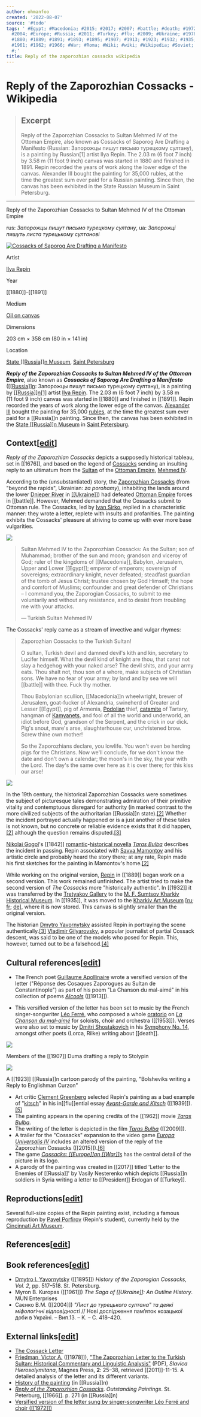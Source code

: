 ```yaml
---
author: ohmanfoo
created: '2022-08-07'
source: '#todo'
tags: ' #Egypt; #Macedonia; #2015; #2017; #2007; #battle; #death; #1972; #history;
  #2004; #Europe; #Russia; #2011; #Turkey; #flu; #2009; #Ukraine; #1978; #1676; #1842;
  #1880; #1889; #1891; #1893; #1895; #1907; #1913; #1923; #1932; #1935; #1939; #1953;
  #1961; #1962; #1966; #War; #Roma; #Wiki; #wiki; #Wikipedia; #Soviet; #President;
  #;'
title: Reply of the zaporozhian cossacks wikipedia
---
```


# Reply of the Zaporozhian Cossacks - Wikipedia

> ## Excerpt
> Reply of the Zaporozhian Cossacks to Sultan Mehmed IV of the Ottoman Empire, also known as Cossacks of Saporog Are Drafting a Manifesto (Russian: Запорожцы пишут письмо турецкому султану), is a painting by Russian[1] artist Ilya Repin. The 2.03 m (6 foot 7 inch) by 3.58 m (11 foot 9 inch) canvas was started in 1880 and finished in 1891.  Repin recorded the years of work along the lower edge of the canvas. Alexander III bought the painting for 35,000 rubles, at the time the greatest sum ever paid for a Russian painting.  Since then, the canvas has been exhibited in the State Russian Museum in Saint Petersburg.

---
Reply of the Zaporozhian Cossacks to Sultan Mehmed IV of the Ottoman Empire

rus: _Запорожцы пишут письмо турецкому султану_, ua: _Запорожці пишуть листа турецькому султанові_

[![Cossacks of Saporog Are Drafting a Manifesto](https://upload.[[wiki]]media.org/[[wiki]]pedia/commons/thumb/7/79/Ilja_Jefimowitsch_Repin_-_Reply_of_the_Zaporozhian_Cossacks_-_Yorck.jpg/350px-Ilja_Jefimowitsch_Repin_-_Reply_of_the_Zaporozhian_Cossacks_-_Yorck.jpg)](https://en.[[wiki]]pedia.org/[[wiki]]/File:Ilja_Jefimowitsch_Repin_-_Reply_of_the_Zaporozhian_Cossacks_-_Yorck.jpg "Cossacks of Saporog Are Drafting a Manifesto")

Artist

[Ilya Repin](https://en.[[wiki]]pedia.org/[[wiki]]/Ilya_Repin "Ilya Repin")

Year

[[1880]]–[[1891]]

Medium

[Oil on canvas](https://en.[[wiki]]pedia.org/[[wiki]]/Oil_painting "Oil painting")

Dimensions

203 cm × 358 cm (80 in × 141 in)

Location

[State [[Russia]]n Museum](https://en.[[wiki]]pedia.org/[[wiki]]/State_[[Russia]]n_Museum "State [[Russia]]n Museum"), [Saint Petersburg](https://en.[[wiki]]pedia.org/[[wiki]]/Saint_Petersburg "Saint Petersburg")

_**Reply of the Zaporozhian Cossacks to Sultan Mehmed IV of the Ottoman Empire**_, also known as _**Cossacks of Saporog Are Drafting a Manifesto**_ ([[[Russia]]n](https://en.[[wiki]]pedia.org/[[wiki]]/[[Russia]]n_language "[[Russia]]n language"): Запорожцы пишут письмо турецкому султану), is a painting by [[[Russia]]n](https://en.[[wiki]]pedia.org/[[wiki]]/[[Russia]]ns "[[Russia]]ns")[\[1\]](https://en.[[wiki]]pedia.org/[[wiki]]/Reply_of_the_Zaporozhian_Cossacks#cite_note-1) artist [Ilya Repin](https://en.[[wiki]]pedia.org/[[wiki]]/Ilya_Repin "Ilya Repin"). The 2.03 m (6 foot 7 inch) by 3.58 m (11 foot 9 inch) canvas was started in [[1880]] and finished in [[1891]]. Repin recorded the years of work along the lower edge of the canvas. [Alexander III](https://en.[[wiki]]pedia.org/[[wiki]]/Alexander_III_of_[[Russia]] "Alexander III of [[Russia]]") bought the painting for 35,000 [rubles](https://en.[[wiki]]pedia.org/[[wiki]]/[[Russia]]n_ruble "[[Russia]]n ruble"), at the time the greatest sum ever paid for a [[Russia]]n painting. Since then, the canvas has been exhibited in the [State [[Russia]]n Museum](https://en.[[wiki]]pedia.org/[[wiki]]/State_[[Russia]]n_Museum "State [[Russia]]n Museum") in [Saint Petersburg](https://en.[[wiki]]pedia.org/[[wiki]]/Saint_Petersburg "Saint Petersburg").

## Context\[[edit](https://en.[[wiki]]pedia.org/w/index.php?title=Reply_of_the_Zaporozhian_Cossacks&action=edit&section=1 "Edit section: Context")\]

_Reply of the Zaporozhian Cossacks_ depicts a supposedly historical tableau, set in [[1676]], and based on the legend of [Cossacks](https://en.[[wiki]]pedia.org/[[wiki]]/Cossack "Cossack") sending an insulting reply to an ultimatum from the [Sultan](https://en.[[wiki]]pedia.org/[[wiki]]/Sultan "Sultan") of the [Ottoman Empire](https://en.[[wiki]]pedia.org/[[wiki]]/Ottoman_Empire "Ottoman Empire"), [Mehmed IV](https://en.[[wiki]]pedia.org/[[wiki]]/Mehmed_IV "Mehmed IV").

According to the (unsubstantiated) story, the [Zaporozhian Cossacks](https://en.[[wiki]]pedia.org/[[wiki]]/Zaporozhian_Cossacks "Zaporozhian Cossacks") (from "beyond the rapids", Ukrainian: _za porohamy_), inhabiting the lands around the lower [Dnieper River](https://en.[[wiki]]pedia.org/[[wiki]]/Dnieper_River "Dnieper River") in [[[Ukraine]]](https://en.[[wiki]]pedia.org/[[wiki]]/[[Ukraine]] "[[Ukraine]]")) had defeated [Ottoman Empire](https://en.[[wiki]]pedia.org/[[wiki]]/Ottoman_Empire "Ottoman Empire") forces in [[battle]]. However, Mehmed demanded that the Cossacks submit to Ottoman rule. The Cossacks, led by [Ivan Sirko](https://en.[[wiki]]pedia.org/[[wiki]]/Ivan_Sirko "Ivan Sirko"), replied in a characteristic manner: they wrote a letter, replete with insults and profanities. The painting exhibits the Cossacks' pleasure at striving to come up with ever more base vulgarities.

[![](https://upload.[[wiki]]media.org/[[wiki]]pedia/commons/thumb/9/9a/Sultan_Mehmed_IV_%282%29.jpg/170px-Sultan_Mehmed_IV_%282%29.jpg)](https://en.[[wiki]]pedia.org/[[wiki]]/File:Sultan_Mehmed_IV_(2).jpg)

> Sultan Mehmed IV to the Zaporozhian Cossacks: As the Sultan; son of Muhammad; brother of the sun and moon; grandson and viceroy of God; ruler of the kingdoms of [[Macedonia]], Babylon, Jerusalem, Upper and Lower [[Egypt]]; emperor of emperors; sovereign of sovereigns; extraordinary knight, never defeated; steadfast guardian of the tomb of Jesus Christ; trustee chosen by God Himself; the hope and comfort of Muslims; confounder and great defender of Christians – I command you, the Zaporogian Cossacks, to submit to me voluntarily and without any resistance, and to desist from troubling me with your attacks.
> 
> — Turkish Sultan Mehmed IV

The Cossacks' reply came as a stream of invective and vulgar rhymes:

> Zaporozhian Cossacks to the Turkish Sultan!
> 
> O sultan, Turkish devil and damned devil's kith and kin, secretary to Lucifer himself. What the devil kind of knight are thou, that canst not slay a hedgehog with your naked arse? The devil shits, and your army eats. Thou shalt not, thou son of a whore, make subjects of Christian sons. We have no fear of your army; by land and by sea we will [[battle]] with thee. Fuck thy mother.
> 
> Thou Babylonian scullion, [[Macedonia]]n wheelwright, brewer of Jerusalem, goat-fucker of Alexandria, swineherd of Greater and Lesser [[Egypt]], pig of Armenia, [Podolian](https://en.[[wiki]]pedia.org/[[wiki]]/Podolia "Podolia") thief, [catamite](https://en.[[wiki]]pedia.org/[[wiki]]/Catamite "Catamite") of Tartary, hangman of [Kamyanets](https://en.[[wiki]]pedia.org/[[wiki]]/Kamenets-Podolsky "Kamenets-Podolsky"), and fool of all the world and underworld, an idiot before God, grandson of the Serpent, and the crick in our dick. Pig's snout, mare's arse, slaughterhouse cur, unchristened brow. Screw thine own mother!
> 
> So the Zaporozhians declare, you lowlife. You won't even be herding pigs for the Christians. Now we'll conclude, for we don't know the date and don't own a calendar; the moon's in the sky, the year with the Lord. The day's the same over here as it is over there; for this kiss our arse!

[![](https://upload.[[wiki]]media.org/[[wiki]]pedia/commons/thumb/b/b2/Reply_of_the_Zaporozhian_Cossacks_%28sketch%2C_[[1893]]%2C_Kharkiv%29.jpg/250px-Reply_of_the_Zaporozhian_Cossacks_%28sketch%2C_[[1893]]%2C_Kharkiv%29.jpg)](https://en.[[wiki]]pedia.org/[[wiki]]/File:Reply_of_the_Zaporozhian_Cossacks_(sketch,_[[1893]],_Kharkiv).jpg)

In the 19th century, the historical Zaporozhian Cossacks were sometimes the subject of picturesque tales demonstrating admiration of their primitive vitality and contemptuous disregard for authority (in marked contrast to the more civilized subjects of the authoritarian [[Russia]]n state).[\[2\]](https://en.[[wiki]]pedia.org/[[wiki]]/Reply_of_the_Zaporozhian_Cossacks#cite_note-Lang-2) Whether the incident portrayed actually happened or is a just another of these tales is not known, but no concrete or reliable evidence exists that it did happen,[\[2\]](https://en.[[wiki]]pedia.org/[[wiki]]/Reply_of_the_Zaporozhian_Cossacks#cite_note-Lang-2) although the question remains disputed.[\[3\]](https://en.[[wiki]]pedia.org/[[wiki]]/Reply_of_the_Zaporozhian_Cossacks#cite_note-Infoukes-3)

[Nikolai Gogol](https://en.[[wiki]]pedia.org/[[wiki]]/Nikolai_Gogol "Nikolai Gogol")'s [[1842]] [romantic](https://en.[[wiki]]pedia.org/[[wiki]]/[[Roma]]ntic_nationalism "[[Roma]]ntic nationalism")\-[historical novella](https://en.[[wiki]]pedia.org/[[wiki]]/Historical_fiction "Historical fiction") _[Taras Bulba](https://en.[[wiki]]pedia.org/[[wiki]]/Taras_Bulba "Taras Bulba")_ describes the incident in passing. Repin associated with [Savva Mamontov](https://en.[[wiki]]pedia.org/[[wiki]]/Savva_Mamontov "Savva Mamontov") and his artistic circle and probably heard the story there; at any rate, Repin made his first sketches for the painting in Mamontov's home.[\[2\]](https://en.[[wiki]]pedia.org/[[wiki]]/Reply_of_the_Zaporozhian_Cossacks#cite_note-Lang-2)

While working on the original version, [Repin](https://en.[[wiki]]pedia.org/[[wiki]]/Ilya_Repin "Ilya Repin") in [[1889]] began work on a second version. This work remained unfinished. The artist tried to make the second version of _The Cossacks_ more "historically authentic". In [[1932]] it was transferred by the [Tretyakov Gallery](https://en.[[wiki]]pedia.org/[[wiki]]/Tretyakov_Gallery "Tretyakov Gallery") to the [M. F. Sumtsov Kharkiv Historical Museum](https://en.[[wiki]]pedia.org/[[wiki]]/M._F._Sumtsov_Kharkiv_Historical_Museum "M. F. Sumtsov Kharkiv Historical Museum"). In [[1935]], it was moved to the [Kharkiv Art Museum](https://en.[[wiki]]pedia.org/w/index.php?title=Kharkiv_Art_Museum&action=edit&redlink=1 "Kharkiv Art Museum (page does not exist)") \[[ru](https://ru.[[wiki]]pedia.org/[[wiki]]/%D0%A5%D0%B0%D1%80%D1%8C%D0%BA%D0%BE%D0%B2%D1%81%D0%BA%D0%B8%D0%B9_%D1%85%D1%83%D0%B4%D0%BE%D0%B6%D0%B5%D1%81%D1%82%D0%B2%D0%B5%D0%BD%D0%BD%D1%8B%D0%B9_%D0%BC%D1%83%D0%B7%D0%B5%D0%B9 "ru:Харьковский художественный музей"); [fr](https://fr.[[wiki]]pedia.org/[[wiki]]/Mus%C3%A9e_d%27art_de_Kharkov "fr:Musée d'art de Kharkov"); [de](https://de.[[wiki]]pedia.org/[[wiki]]/Kunstmuseum_Charkiw "de:Kunstmuseum Charkiw")\], where it is now stored. This canvas is slightly smaller than the original version.

The historian [Dmytro Yavornytsky](https://en.[[wiki]]pedia.org/[[wiki]]/Dmytro_Yavornytsky "Dmytro Yavornytsky") assisted Repin in portraying the scene authentically.[\[3\]](https://en.[[wiki]]pedia.org/[[wiki]]/Reply_of_the_Zaporozhian_Cossacks#cite_note-Infoukes-3) [Vladimir Gilyarovsky](https://en.[[wiki]]pedia.org/[[wiki]]/Vladimir_Gilyarovsky "Vladimir Gilyarovsky"), a popular journalist of partial Cossack descent, was said to be one of the models who posed for Repin. This, however, turned out to be a falsehood.[\[4\]](https://en.[[wiki]]pedia.org/[[wiki]]/Reply_of_the_Zaporozhian_Cossacks#cite_note-4)

## Cultural references\[[edit](https://en.[[wiki]]pedia.org/w/index.php?title=Reply_of_the_Zaporozhian_Cossacks&action=edit&section=2 "Edit section: Cultural references")\]

-   The French poet [Guillaume Apollinaire](https://en.[[wiki]]pedia.org/[[wiki]]/Guillaume_Apollinaire "Guillaume Apollinaire") wrote a versified version of the letter ("Réponse des Cosaques Zaporogues au Sultan de Constantinople") as part of his poem "La Chanson du mal-aimé" in his collection of poems _[Alcools](https://en.[[wiki]]pedia.org/[[wiki]]/Alcools "Alcools")_ ([[1913]]).

-   This versified version of the letter has been set to music by the French singer-songwriter [Léo Ferré](https://en.[[wiki]]pedia.org/[[wiki]]/L%C3%A9o_Ferr%C3%A9 "Léo Ferré"), who composed a whole [oratorio](https://en.[[wiki]]pedia.org/[[wiki]]/Oratorio "Oratorio") on _[La Chanson du mal-aimé](https://en.[[wiki]]pedia.org/[[wiki]]/La_Chanson_du_mal-aim%C3%A9 "La Chanson du mal-aimé")_ for soloists, choir and orchestra ([[1953]]). Verses were also set to music by [Dmitri Shostakovich](https://en.[[wiki]]pedia.org/[[wiki]]/Dmitri_Shostakovich "Dmitri Shostakovich") in his [Symphony No. 14](https://en.[[wiki]]pedia.org/[[wiki]]/Symphony_No._14_(Shostakovich) "Symphony No. 14 (Shostakovich)"), amongst other poets (Lorca, Rilke) writing about [[death]].

[![](https://upload.[[wiki]]media.org/[[wiki]]pedia/commons/thumb/5/56/Members_of_Duma_are_drafting_a_reply_to_Stolypin.jpeg/250px-Members_of_Duma_are_drafting_a_reply_to_Stolypin.jpeg)](https://en.[[wiki]]pedia.org/[[wiki]]/File:Members_of_Duma_are_drafting_a_reply_to_Stolypin.jpeg)

Members of the [[1907]] Duma drafting a reply to Stolypin

[![](https://upload.[[wiki]]media.org/[[wiki]]pedia/commons/thumb/8/8e/[[Soviet]]_leaders_write_the_letter_of_defiance_to_George_Curzon.jpg/250px-[[Soviet]]_leaders_write_the_letter_of_defiance_to_George_Curzon.jpg)](https://en.[[wiki]]pedia.org/[[wiki]]/File:[[Soviet]]_leaders_write_the_letter_of_defiance_to_George_Curzon.jpg)

A [[1923]] [[Russia]]n cartoon parody of the painting, "Bolsheviks writing a Reply to Englishman Curzon"

-   Art critic [Clement Greenberg](https://en.[[wiki]]pedia.org/[[wiki]]/Clement_Greenberg "Clement Greenberg") selected Repin's painting as a bad example of "[kitsch](https://en.[[wiki]]pedia.org/[[wiki]]/Kitsch "Kitsch")" in his in[[flu]]ential essay _[Avant-Garde and Kitsch](https://en.[[wiki]]pedia.org/[[wiki]]/Avant-Garde_and_Kitsch "Avant-Garde and Kitsch")_ ([[1939]]).[\[5\]](https://en.[[wiki]]pedia.org/[[wiki]]/Reply_of_the_Zaporozhian_Cossacks#cite_note-5)
-   The painting appears in the opening credits of the [[1962]] movie _[Taras Bulba](https://en.[[wiki]]pedia.org/[[wiki]]/Taras_Bulba_([[1962]]_film) "Taras Bulba ([[1962]] film)")_.
-   The writing of the letter is depicted in the film _[Taras Bulba](https://en.[[wiki]]pedia.org/[[wiki]]/Taras_Bulba_([[2009]]_film) "Taras Bulba ([[2009]] film)")_ ([[2009]]).
-   A trailer for the "Cossacks" expansion to the video game _[Europa Universalis IV](https://en.[[wiki]]pedia.org/[[wiki]]/Europa_Universalis_IV "Europa Universalis IV")_ includes an altered version of the reply of the Zaporozhian Cossacks ([[2015]]).[\[6\]](https://en.[[wiki]]pedia.org/[[wiki]]/Reply_of_the_Zaporozhian_Cossacks#cite_note-6)
-   The game _[Cossacks: [[Europe]]an [[War]]s](https://en.[[wiki]]pedia.org/[[wiki]]/Cossacks:_[[Europe]]an_[[War]]s "Cossacks: [[Europe]]an [[War]]s")_ has the central detail of the picture in its logo.
-   A parody of the painting was created in [[2017]] titled 'Letter to the Enemies of [[Russia]]' by Vasily Nesterenko which depicts [[Russia]]n soldiers in Syria writing a letter to [[President]] Erdogan of [[Turkey]].

## Reproductions\[[edit](https://en.[[wiki]]pedia.org/w/index.php?title=Reply_of_the_Zaporozhian_Cossacks&action=edit&section=3 "Edit section: Reproductions")\]

Several full-size copies of the Repin painting exist, including a famous reproduction by [Pavel Porfirov](https://en.[[wiki]]pedia.org/w/index.php?title=Pavel_Porfirov&action=edit&redlink=1 "Pavel Porfirov (page does not exist)") (Repin's student), currently held by the [Cincinnati Art Museum](https://en.[[wiki]]pedia.org/[[wiki]]/Cincinnati_Art_Museum "Cincinnati Art Museum").

## References\[[edit](https://en.[[wiki]]pedia.org/w/index.php?title=Reply_of_the_Zaporozhian_Cossacks&action=edit&section=4 "Edit section: References")\]

## Book references\[[edit](https://en.[[wiki]]pedia.org/w/index.php?title=Reply_of_the_Zaporozhian_Cossacks&action=edit&section=5 "Edit section: Book references")\]

-   [Dmytro I. Yavornytsky](https://en.[[wiki]]pedia.org/[[wiki]]/Dmytro_Yavornytsky "Dmytro Yavornytsky") ([[1895]]) _History of the Zaporogian Cossacks, Vol. 2_, pp. 517–518. St. Petersburg.
-   Myron B. Kuropas ([[1961]]) _The Saga of [[Ukraine]]: An Outline History_. MUN Enterprises
-   Саєнко В.М. ([[2004]]) _"Лист до турецького султана" та деякі міфологічні відповідності_ // Нові дослідження пам’яток козацької доби в Україні. – Вип.13. – К. – С. 418–420.

## External links\[[edit](https://en.[[wiki]]pedia.org/w/index.php?title=Reply_of_the_Zaporozhian_Cossacks&action=edit&section=6 "Edit section: External links")\]

-   [The Cossack Letter](http://www.infoukes.com/[[history]]/cossack_letter/)
-   [Friedman, Victor A.](https://en.[[wiki]]pedia.org/[[wiki]]/Victor_Friedman "Victor Friedman") ([[1978]]), ["The Zaporozhian Letter to the Turkish Sultan: Historical Commentary and Linguistic Analysis"](http://home.uchicago.edu/~vfriedm/Articles/015Friedman78.pdf) (PDF), _Slavica Hierosolymitana_, Magnes Press, **2**: 25–38, retrieved [[2011]]-11-15. A detailed analysis of the letter and its different variants.
-   [History of the painting](http://bubelo.in.ua/essay/cossacks/) (in [[Russia]]n)
-   [_Reply of the Zaporozhian Cossacks_](https://web.archive.org/web/[[2007]]0708083850/http://culture.mincult.ru/formp.asp?ID=60&full). _Outstanding Paintings_. St. Peterburg, [[1966]]. p. 271 (in [[Russia]]n)
-   [Versified version of the letter sung by singer-songwriter Léo Ferré and choir ([[1972]])](https://www.youtube.com/watch?v=Gy9feM9gMOM)